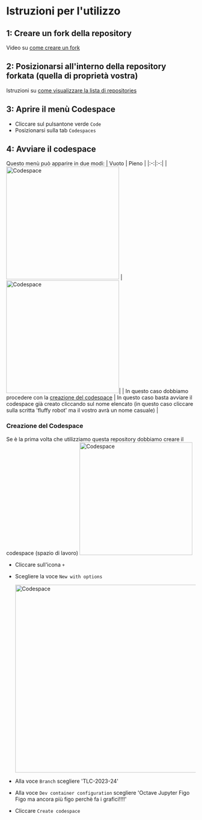 # Istruzioni per l'utilizzo
## 1: Creare un fork della repository
Video su [come creare un fork](https://drive.google.com/file/d/1uBv8oM3XFL-4opujbXSTfzhBuAlppfsi/view?usp=share_link)
## 2: Posizionarsi all'interno della repository forkata (quella di proprietà vostra)
Istruzioni su [come visualizzare la lista di repositories](https://github.com/SamueleLonghin/teach/blob/f42c79213c7736b74088a9432fb0c4b2ef630309/Visualizzare%20la%20lista%20di%20Repositories.md)
## 3: Aprire il menù Codespace
* Cliccare sul pulsantone verde `Code`
* Posizionarsi sulla tab `Codespaces`
## 4: Avviare il codespace
Questo menù può apparire in due modi:
| Vuoto | Pieno |
|:-:|:-:|
|  <img src="https://techcommunity.microsoft.com/t5/image/serverpage/image-id/419098iF6F6403CABCDAACC" alt="Codespace" height="300px"/> |<img src="https://user-images.githubusercontent.com/75560994/247104290-e7d142c9-a808-4319-a70c-180c3887e23d.png" alt="Codespace" height="300px"/>|
| In questo caso dobbiamo procedere con la [creazione del codespace](https://github.com/SamueleLonghin/teach-matlab#creazione-del-codespace) | In questo caso basta avviare il codespace già creato cliccando sul nome elencato (in questo caso cliccare sulla scritta 'fluffy robot' ma il vostro avrà un nome casuale)  |


### Creazione del Codespace
Se è la prima volta che utilizziamo questa repository dobbiamo creare il codespace (spazio di lavoro)
  <img src="https://techcommunity.microsoft.com/t5/image/serverpage/image-id/419098iF6F6403CABCDAACC" alt="Codespace" width="300px"/>
* Cliccare sull'icona `+`
* Scegliere la voce `New with options`

  <img src="https://docs.github.com/assets/cb-79930/mw-1440/images/help/codespaces/advanced-options.webp" alt="Codespace" width="500px"/>
* Alla voce `Branch` scegliere 'TLC-2023-24'
* Alla voce `Dev container configuration` scegliere 'Octave Jupyter Figo Figo ma ancora più figo perchè fa i grafici!!!!'
* Cliccare `Create codespace`
    
